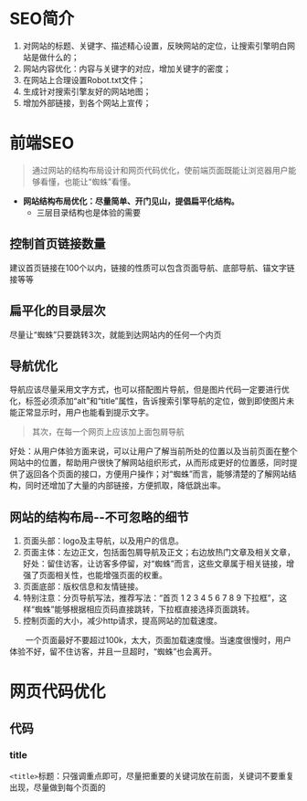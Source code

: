 # **SEO简介** 

1. 对网站的标题、关键字、描述精心设置，反映网站的定位，让搜索引擎明白网站是做什么的；
2. 网站内容优化：内容与关键字的对应，增加关键字的密度；
3. 在网站上合理设置Robot.txt文件； 
4. 生成针对搜索引擎友好的网站地图；
5. 增加外部链接，到各个网站上宣传；

# **前端SEO**

> 通过网站的结构布局设计和网页代码优化，使前端页面既能让浏览器用户能够看懂，也能让“蜘蛛”看懂。 

* **网站结构布局优化：尽量简单、开门见山，提倡扁平化结构。**
  - 三层目录结构也是体验的需要 

## 控制首页链接数量

建议首页链接在100个以内，链接的性质可以包含页面导航、底部导航、锚文字链接等等

## 扁平化的目录层次

尽量让“蜘蛛”只要跳转3次，就能到达网站内的任何一个内页 

## 导航优化

导航应该尽量采用文字方式，也可以搭配图片导航，但是图片代码一定要进行优化，<img>标签必须添加“alt”和“title”属性，告诉搜索引擎导航的定位，做到即使图片未能正常显示时，用户也能看到提示文字。

> 其次，在每一个网页上应该加上面包屑导航

好处：从用户体验方面来说，可以让用户了解当前所处的位置以及当前页面在整个网站中的位置，帮助用户很快了解网站组织形式，从而形成更好的位置感，同时提供了返回各个页面的接口，方便用户操作；对“蜘蛛”而言，能够清楚的了解网站结构，同时还增加了大量的内部链接，方便抓取，降低跳出率。

## 网站的结构布局--不可忽略的细节

1. 页面头部：logo及主导航，以及用户的信息。
2. 页面主体：左边正文，包括面包屑导航及正文；右边放热门文章及相关文章，好处：留住访客，让访客多停留，对“蜘蛛”而言，这些文章属于相关链接，增强了页面相关性，也能增强页面的权重。
3. 页面底部：版权信息和友情链接。
4. 特别注意：分页导航写法，推荐写法：“首页 1 2 3 4 5 6 7 8 9 下拉框”，这样“蜘蛛”能够根据相应页码直接跳转，下拉框直接选择页面跳转。
5. 控制页面的大小，减少http请求，提高网站的加载速度。

　　一个页面最好不要超过100k，太大，页面加载速度慢。当速度很慢时，用户体验不好，留不住访客，并且一旦超时，“蜘蛛”也会离开。

# **网页代码优化**

## 代码

### title

`<title>`标题：只强调重点即可，尽量把重要的关键词放在前面，关键词不要重复出现，尽量做到每个页面的<title>标题中不要设置相同的内容。

```javascript
<title>慕课网-程序员的梦工厂</title>
```

### meta keywords　　

`<meta keywords>`标签：关键词，列举出几个页面的重要关键字即可，切记过分堆砌。

 ``` javascript
<meta name="Keywords" content="慕课网，慕课，MOOC，移动开发，IT技能培训，免费编程视频，php开发，web前端开发，在线编程学习，html5视频学习，css教程，ios开发培训，安卓开发教程">
 ```

### meta description

`<meta description>`标签：网页描述，需要高度概括网页内容，切记不能太长，过分堆砌关键词，每个页面也要有所不同。

 ```javascript
<meta name="Description" content="慕课网（IMOOC）是IT技能学习平台。慕课网(IMOOC)提供了丰富的移动端开发、php开发、web前端、android开发以及html5等视频教程资源公开课。并且富有交互性及趣味性，你还可以和朋友一起编程。" />
 ```

### body

`<body>`中的标签：尽量让代码语义化，在适当的位置使用适当的标签，用正确的标签做正确的事。让阅读源码者和“蜘蛛”都一目了然。比如：h1-h6 是用于标题类的，<nav>标签是用来设置页面主导航的等。

### h1

主要是H1标签的使用需要特别注意，因为它自带权重，一个页面有且最多只能有一个H1标签，放在该页面最重要的标题上面，如首页的logo上可以加H1标签。 

### a

`<a>`标签：页内链接，要加 “title” 属性加以说明，让访客和 “蜘蛛” 知道。而外部链接，链接到其他网站的，则需要加上 rel="nofollow" 属性, 告诉 “蜘蛛” 不要爬，因为一旦“蜘蛛”爬了外部链接之后，就不会再回来了。

### 正文

正文标题要用<h1>标签：“蜘蛛” 认为它最重要，若不喜欢<h1>的默认样式可以通过CSS设置。尽量做到正文标题用<h1>标签，副标题用<h2>标签, 而其它地方不应该随便乱用 h 标题标签。

### br

`<br>`标签：只用于文本内容的换行，比如:

```javascript
<p>
    第一行文字内容<br/>
    第二行文字内容<br/>
    第三行文字内容
</p>
```

### 表格

表格应该使用`<caption>`表格标题标签

```javascript
<caption>标题</caption>
```

### img

`<img>`应使用 "alt" 属性加以说明

如果图片大小不做定义的话，页面需要重新渲染，就会影响到加载速度。     "

### strong

`<strong>、<em>`标签 : 需要强调时使用。<strong>标签在搜索引擎中能够得到高度的重视，它能突出关键词，表现重要的内容，<em>标签强调效果仅次于<strong>标签。

<b>、<i>标签: 只是用于显示效果时使用，在SEO中不会起任何效果。

### Sitemap

sitemap具有两种格式：一种是HTML、另一种是XML，其中HTML主要是针对百度搜索引擎的，而XML主要是针对谷歌搜索引擎的。

两种的用法与生成方式都有所区别，但是两者的作用都是相同的，当网站生成sitemap地图后，将该链接提交到各自的搜索引擎中或者将sitemap的链接地址存放在robots协议文件中，都是告诉搜索引擎快来抓取网站和网站的文章。

### robot.txt

robots.txt文件是每一个搜索引擎蜘蛛到你的网站之后要寻找和访问的第一个文件，robots.txt是你对搜索引擎制定的一个如何索引你的网站的规则。通过该文件，搜索引擎就可以知道在你的网站中哪些文件是可以被索引的，哪些文件是被拒绝索引的，我们就可以很方便地控制搜索索引网站内容了。 

## 其他

1. 文本缩进不要使用特殊符号 &nbsp; 应当使用CSS进行设置。版权符号不要使用特殊符号 &copy; 可以直接使用输入法，拼“banquan”，选择序号5就能打出版权符号©。

2. 巧妙利用CSS布局，将重要内容的HTML代码放在最前面，最前面的内容被认为是最重要的，优先让“蜘蛛”读取，进行内容关键词抓取。

3. 重要内容不要用JS输出，因为“蜘蛛”不认识

4. 尽量少使用iframe框架,因为“蜘蛛”一般不会读取其中的内容

5. 谨慎使用 display：none ：对于不想显示的文字内容，应当设置z-index或设置到浏览器显示器之外。因为搜索引擎会过滤掉display:none其中的内容。

6. 不断精简代码

7. js代码如果是操作DOM操作，应尽量放在body结束标签之前，html代码之后。

8. 页面跳转尽量使用`<a href="#"></a>`

9. 不要使用`<div onclick=""></div>`

   例如：`<a href="www.taobao.com">淘宝网首页</a>`

   不要采用`<a  href="/index.html"></a>`

10. 页面布局调整页面内容尽量不要做成flash、视频，这些东西蜘蛛是抓不到的，就算是必须的，也要生成相应的静态页面

11. 提高页面加载速度。 能用css解决的不用背景图片，背景图片也尽量压缩大小，可以几个icons放在一个图片上，采用css精灵(css sprite)，使用background-position找到需要的图片位置。减少HTTP请求数，提高网页加载速度。

12. 结构、表现和行为的分离。另外一个重要的拖慢网页加载速度的原因就是将css和JS都堆积在HTML页面上，每次看到有人直接在页面上编写CSS和JS我都很痛心疾首。通过外链的方式能大大加快网页加载速度的，css文件可以放在head里，JS文件可以放置在body的最下方，在不影响阅读的情况下再去加载JS文件。  

13. 优化网站分级结构。在每个内页加面包屑导航是很有必要的，可以让蜘蛛进入页面之后不至于迷路，有条件的话，最好能单独加个Sitemap页面，将网站结构一目了然地展示在蜘蛛面前，更有利于蜘蛛抓取信息。 

14. 集中网站权重。由于蜘蛛分配到每个页面的权重是一定的，这些权重也将平均分配到每个a链接上，那么为了集中网站权重，可以使用”rel=nofollow”属性，它告诉蜘蛛无需抓取目标页,可以将权重分给其他的链接。  

# 语义化

**html5的布局**

嗯，如上图那个页面结构没有一个div，都是采用html5语义标签（用哪些标签，关键取决于你的设计目标）。

但是也不要因为html5新标签的出现，而随意用之，错误的使用肯定会事与愿违。所以有些地方还是要用div的，就是因为div没有任何意义的元素，他只是一个标签，仅仅是用来构建外观和结构。因此是最适合做容器的标签。

W3C定义了这些语义标签，不可能完全符合我们有时的设计目标，就像制定出来的法律不可能流传100年都不改变，更何况它才制定没多久，不可能这些语义标签对所以设计目标的适应。只是一定程度上的“通用”，我们的目标是让爬虫读懂重要的东西就够了。

结论：不能因为有了HTML 5标签就弃用了div，每个事物都有它的独有作用的。

节点元素标签因使用的地方不同，我将他们分为：节元素标签、文本元素标签、分组元素标签分开来讲解HTML5中新增加的语义化标签和使用总结。

## header元素

header 元素代表“网页”或“section”的页眉。
通常包含`h1-h6`元素或`hgroup`，作为整个页面或者一个内容块的标题。也可以包裹一节的目录部分，一个搜索框，一个`nav`，或者任何相关logo。

整个页面没有限制header元素的个数，可以拥有多个，可以为每个内容块增加一个header元素

```
<header>
    <hgroup>
        <h1>网站标题</h1>
        <h1>网站副标题</h1>
    </hgroup>
</header>
```

**header的示例代码**

header使用注意：

- 可以是“网页”或任意“section”的头部部分；
- 没有个数限制。
- 如果hgroup或h1-h6自己就能工作的很好，那就不要用header。

## footer元素

`footer`元素代表“网页”或“section”的页脚，通常含有该节的一些基本信息，譬如：作者，相关文档链接，版权资料。如果`footer`元素包含了整个节，那么它们就代表附录，索引，提拔，许可协议，标签，类别等一些其他类似信息。

```
<footer>
    COPYRIGHT@小北
</footer>
```

**footer的示例代码**

footer使用注意：

- 可以是“网页”或任意“section”的底部部分；
- 没有个数限制，除了包裹的内容不一样，其他跟header类似。

## hgroup元素

`hgroup`元素代表“网页”或“section”的标题，当元素有多个层级时，该元素可以将`h1`到`h6`元素放在其内，譬如文章的主标题和副标题的组合

```
<hgroup>
    <h1>这是一篇介绍HTML 5语义化标签和更简洁的结构</h1>
    <h2>HTML 5</h2>
</hgroup>
```

**hgroup示例代码**

hgroup使用注意：

- 如果只需要一个h1-h6标签就不用hgroup
- 如果有连续多个h1-h6标签就用hgroup
- 如果有连续多个标题和其他文章数据，h1-h6标签就用hgroup包住，和其他文章元数据一起放入header标签

## nav元素

`nav`元素代表页面的导航链接区域。用于定义页面的**主要导航部分**。

```
<nav>
    <ul>
        <li>HTML 5</li>
        <li>CSS3</li>
        <li>JavaScript</li>
    </ul>
</nav>
```

**nav实例**

但是我在有些时候却情不自禁的想用它，譬如：侧边栏上目录，面包屑导航，搜索样式，或者下一篇上一篇文章，但是事实上规范上说nav只能用在页面主要导航部分上。页脚区域中的链接列表，虽然指向不同网站的不同区域，譬如服务条款，版权页等，这些footer元素就能够用了。

nav使用注意：

- 用在整个页面主要导航部分上，不合适就不要用nav元素；

## aside元素

`aside`元素被包含在article元素中作为主要内容的附属信息部分，其中的内容可以是与当前文章有关的相关资料、标签、名次解释等。（特殊的section）

在article元素之外使用作为页面或站点全局的附属信息部分。最典型的是侧边栏，其中的内容可以是日志串连，其他组的导航，甚至广告，这些内容相关的页面。

```
<article>
    <p>内容</p>
    <aside>
        <h1>作者简介</h1>
        <p>小北，前端一枚</p>
    </aside>
</article>
```

**aside实例**

aside使用总结：

- aside在article内表示主要内容的附属信息，
- 在article之外则可做侧边栏，没有article与之对应，最好不用。
- 如果是广告，其他日志链接或者其他分类导航也可以用

## section元素

`section`元素代表文档中的“节”或“段”，“段”可以是指一篇文章里按照主题的分段；“节”可以是指一个页面里的分组。

section通常还带标题，虽然html5中section会自动给标题h1-h6降级，但是最好手动给他们降级。如下：

```
<section>
    <h1>section是啥？</h1>
    <article>
        <h2>关于section</h1>
        <p>section的介绍</p>
        <section>
            <h3>关于其他</h3>
            <p>关于其他section的介绍</p>
        </section>
    </article>
</section>
```

**section示例代码**

section使用注意：

一张页面可以用section划分为简介、文章条目和联系信息。不过在文章内页，最好用article。section不是一般意义上的容器元素，如果想作为样式展示和脚本的便利，可以用div。

- 表示文档中的节或者段；
- article、nav、aside可以理解为特殊的section，所以如果可以用article、nav、aside就不要用section，没实际意义的就用div

## article元素

`article`元素最容易跟`section`和`div`容易混淆，其实`article`代表一个在文档，页面或者网站中自成一体的内容，其目的是为了让开发者独立开发或重用。譬如论坛的帖子，博客上的文章，一篇用户的评论，一个互动的widget小工具。（特殊的section）

除了它的内容，`article`会有一个标题（通常会在`header`里），会有一个`footer`页脚。我们举几个例子介绍一下article，好更好区分article、section、div

 

```
<article>
    <h1>一篇文章</h1>
    <p>文章内容..</p>
    <footer>
        <p><small>版权：html5jscss网所属，作者：小北</small></p>
    </footer>
</article>
```

**一篇简单文章的article示例代码**

 

上例是最好简单的article标签使用情况，如果在article内部再嵌套article，那就代表内嵌的article是与它外部的内容有关联的，如博客文章下面的评论，如下：

```
<article>

    <header>
        <h1>一篇文章</h1>
        <p><time pubdate datetime="2012-10-03">2012/10/03</time></p>
    </header>

    <p>文章内容..</p>

    <article>
        <h2>评论</h2>

        <article>
            <header>
                <h3>评论者: XXX</h3>
                <p><time pubdate datetime="2012-10-03T19:10-08:00">~1 hour ago</time></p>
            </header>
            <p>哈哈哈</p>
        </article>

        <article>
            <header>
                <h3>评论者: XXX</h3>
                <p><time pubdate datetime="2012-10-03T19:10-08:00">~1 hour ago</time></p>
            </header>
            <p>哈？哈？哈？</p>
        </article>

    </article>

</article>
```

**文章里的评论，一个article嵌套article来表示的实例**

article内部嵌套article，有可能是评论或其他跟文章有关联的内容。那article内部嵌套section一般是什么情况呢。如下：

```
<article>

    <h1>前端技术</h1>
    <p>前端技术有那些</p>

    <section>
        <h2>CSS</h2>
        <p>样式..</p>
    </section>

    <section>
        <h2>JS</h2>
        <p>脚本</p>
    </section>

</article>
```

**文章里的章节，一个article里的section实例**

因为文章内section部分虽然也是独立的部分，但是它门只能算是*组成整体的一部分*，从属关系，article是大主体，section是构成这个大主体的一部分。本网站的全部文章都是article嵌套一个个section章节，这样能让浏览器更容易区分各个章节所包括的内容。

那section内部嵌套article又有哪些情况呢，如下

```
<section>
    
    <h1>介绍: 网站制作成员配备</h1>

    <article>
        <h2>设计师</h2>
        <p>设计网页的...</p>
    </article>

    <article>
        <h2>程序员</h2>
        <p>后台写程序的..</p>
    </article>

    <article>
        <h2>前端工程师</h2>
        <p>给楼上两位打杂的..</p>
    </article>

</section>
```

**一个section里的article实例**

设计师、程序员、前端工程师都是一个独立的整体，他们组成了网站制作基本配备，当然还有其他成员~~。设计师、程序员、前端工程师就像article，是一个个独立的整体，而section将这些自成一体的article包裹，就组成了一个团体。

article和section和例子就例举这么多了，具体情况具体分析，不易深究。漏了`div`d，其实`div`就是只是想用来把元素组合或者给它们加样式时使用。

article使用注意：

- 自身独立的情况下：用article
- 是相关内容：用section
- 没有语义的：用div

## HTML5其他结构元素标签

HTML5节元素标签包括`body article nav aside section header footer hgroup `，还有`h1-h6 address`。

- `address`代表区块容器，必须是作为联系信息出现，邮编地址、邮件地址等等,一般出现在footer。
- `h1-h6`因为hgroup，section和article的出现，h1-h6定义也发生了变化，允许一张页面出现多个h1。

